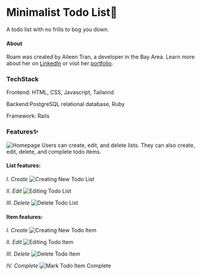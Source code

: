# Minimalist Todo List🌱
A todo list with no frills to bog you down.

#### About
Roam was created by Aileen Tran, a developer in the Bay Area. Learn more about her on [LinkedIn](https://www.linkedin.com/in/aileentran27/) or visit her [portfolio](https://www.aileentran.dev/).

### TechStack
Frontend: HTML, CSS, Javascript, Tailwind

Backend:PostgreSQL relational database, Ruby

Framework: Rails

### Features✨
![Homepage](/app/assets/images/readme/homepage.png)
Users can create, edit, and delete lists. They can also create, edit, delete, and complete todo items.

#### List features: <br>
*I. Create*
![Creating New Todo List](/app/assets/images/readme/creating_new_todo_list.png)

*II. Edit*
![Editing Todo List](/app/assets/images/readme/editing_todo_list.png)

*III. Delete*
![Delete Todo List](/app/assets/images/readme/delete_todo_list.png)

#### Item features: <br>
*I. Create*
![Creating New Todo Item](/app/assets/images/readme/creating_item.png)

*II. Edit*
![Editing Todo Item](/app/assets/images/readme/editing_todo_item.png)

*III. Delete*
![Delete Todo Item](/app/assets/images/readme/delete_item.png)

*IV. Complete*
![Mark Todo Item Complete](/app/assets/images/readme/marked_item_completed.png)
